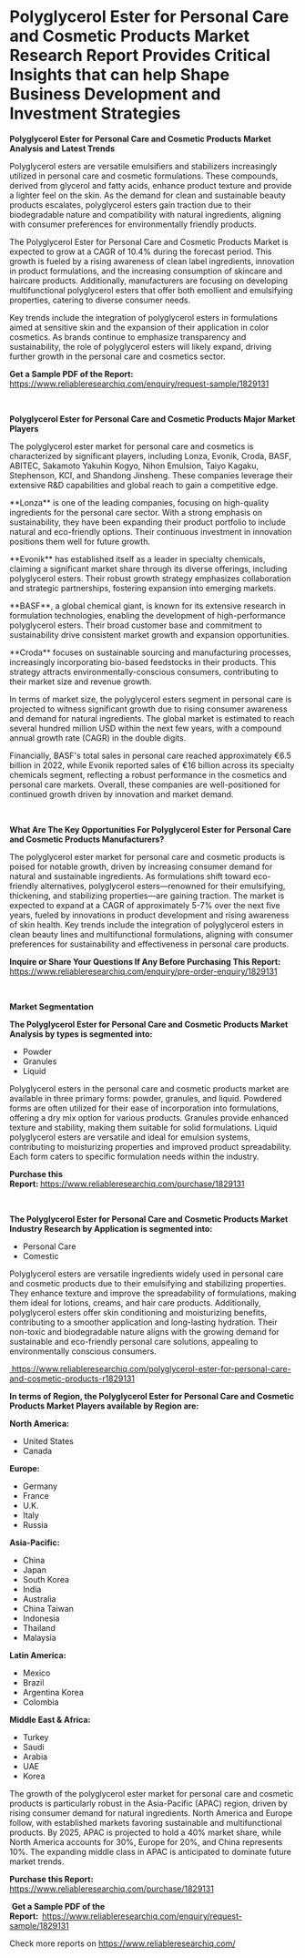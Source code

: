 <p><h1>Polyglycerol Ester for Personal Care and Cosmetic Products Market Research Report Provides Critical Insights that can help Shape Business Development and Investment Strategies</h1></p><p><strong>Polyglycerol Ester for Personal Care and Cosmetic Products Market Analysis and Latest Trends</strong></p>
<p><p>Polyglycerol esters are versatile emulsifiers and stabilizers increasingly utilized in personal care and cosmetic formulations. These compounds, derived from glycerol and fatty acids, enhance product texture and provide a lighter feel on the skin. As the demand for clean and sustainable beauty products escalates, polyglycerol esters gain traction due to their biodegradable nature and compatibility with natural ingredients, aligning with consumer preferences for environmentally friendly products.</p><p>The Polyglycerol Ester for Personal Care and Cosmetic Products Market is expected to grow at a CAGR of 10.4% during the forecast period. This growth is fueled by a rising awareness of clean label ingredients, innovation in product formulations, and the increasing consumption of skincare and haircare products. Additionally, manufacturers are focusing on developing multifunctional polyglycerol esters that offer both emollient and emulsifying properties, catering to diverse consumer needs.</p><p>Key trends include the integration of polyglycerol esters in formulations aimed at sensitive skin and the expansion of their application in color cosmetics. As brands continue to emphasize transparency and sustainability, the role of polyglycerol esters will likely expand, driving further growth in the personal care and cosmetics sector.</p></p>
<p><strong>Get a Sample PDF of the Report:&nbsp;</strong> <a href="https://www.reliableresearchiq.com/enquiry/request-sample/1829131?utm_campaign=3180&utm_medium=2&utm_source=Github&utm_content=ia&utm_term=26032025&utm_id=polyglycerol-ester-for-personal-care-and-cosmetic-products">https://www.reliableresearchiq.com/enquiry/request-sample/1829131</a></p>
<p>&nbsp;</p>
<p><strong>Polyglycerol Ester for Personal Care and Cosmetic Products Major Market Players</strong></p>
<p><p>The polyglycerol ester market for personal care and cosmetics is characterized by significant players, including Lonza, Evonik, Croda, BASF, ABITEC, Sakamoto Yakuhin Kogyo, Nihon Emulsion, Taiyo Kagaku, Stephenson, KCI, and Shandong Jinsheng. These companies leverage their extensive R&D capabilities and global reach to gain a competitive edge.</p><p>**Lonza** is one of the leading companies, focusing on high-quality ingredients for the personal care sector. With a strong emphasis on sustainability, they have been expanding their product portfolio to include natural and eco-friendly options. Their continuous investment in innovation positions them well for future growth.</p><p>**Evonik** has established itself as a leader in specialty chemicals, claiming a significant market share through its diverse offerings, including polyglycerol esters. Their robust growth strategy emphasizes collaboration and strategic partnerships, fostering expansion into emerging markets.</p><p>**BASF**, a global chemical giant, is known for its extensive research in formulation technologies, enabling the development of high-performance polyglycerol esters. Their broad customer base and commitment to sustainability drive consistent market growth and expansion opportunities.</p><p>**Croda** focuses on sustainable sourcing and manufacturing processes, increasingly incorporating bio-based feedstocks in their products. This strategy attracts environmentally-conscious consumers, contributing to their market size and revenue growth.</p><p>In terms of market size, the polyglycerol esters segment in personal care is projected to witness significant growth due to rising consumer awareness and demand for natural ingredients. The global market is estimated to reach several hundred million USD within the next few years, with a compound annual growth rate (CAGR) in the double digits.</p><p>Financially, BASF's total sales in personal care reached approximately €6.5 billion in 2022, while Evonik reported sales of €16 billion across its specialty chemicals segment, reflecting a robust performance in the cosmetics and personal care markets. Overall, these companies are well-positioned for continued growth driven by innovation and market demand.</p></p>
<p>&nbsp;</p>
<p><strong>What Are The Key Opportunities For Polyglycerol Ester for Personal Care and Cosmetic Products Manufacturers?</strong></p>
<p><p>The polyglycerol ester market for personal care and cosmetic products is poised for notable growth, driven by increasing consumer demand for natural and sustainable ingredients. As formulations shift toward eco-friendly alternatives, polyglycerol esters—renowned for their emulsifying, thickening, and stabilizing properties—are gaining traction. The market is expected to expand at a CAGR of approximately 5-7% over the next five years, fueled by innovations in product development and rising awareness of skin health. Key trends include the integration of polyglycerol esters in clean beauty lines and multifunctional formulations, aligning with consumer preferences for sustainability and effectiveness in personal care products.</p></p>
<p><strong>Inquire or Share Your Questions If Any Before Purchasing This Report:</strong> <a href="https://www.reliableresearchiq.com/enquiry/pre-order-enquiry/1829131?utm_campaign=3180&utm_medium=2&utm_source=Github&utm_content=ia&utm_term=26032025&utm_id=polyglycerol-ester-for-personal-care-and-cosmetic-products">https://www.reliableresearchiq.com/enquiry/pre-order-enquiry/1829131</a></p>
<p>&nbsp;</p>
<p><strong>Market Segmentation</strong></p>
<p><strong>The Polyglycerol Ester for Personal Care and Cosmetic Products Market Analysis by types is segmented into:</strong></p>
<p><ul><li>Powder</li><li>Granules</li><li>Liquid</li></ul></p>
<p><p>Polyglycerol esters in the personal care and cosmetic products market are available in three primary forms: powder, granules, and liquid. Powdered forms are often utilized for their ease of incorporation into formulations, offering a dry mix option for various products. Granules provide enhanced texture and stability, making them suitable for solid formulations. Liquid polyglycerol esters are versatile and ideal for emulsion systems, contributing to moisturizing properties and improved product spreadability. Each form caters to specific formulation needs within the industry.</p></p>
<p><strong>Purchase this Report:&nbsp;</strong><a href="https://www.reliableresearchiq.com/purchase/1829131?utm_campaign=3180&utm_medium=2&utm_source=Github&utm_content=ia&utm_term=26032025&utm_id=polyglycerol-ester-for-personal-care-and-cosmetic-products">https://www.reliableresearchiq.com/purchase/1829131</a></p>
<p>&nbsp;</p>
<p><strong>The Polyglycerol Ester for Personal Care and Cosmetic Products Market Industry Research by Application is segmented into:</strong></p>
<p><ul><li>Personal Care</li><li>Comestic</li></ul></p>
<p><p>Polyglycerol esters are versatile ingredients widely used in personal care and cosmetic products due to their emulsifying and stabilizing properties. They enhance texture and improve the spreadability of formulations, making them ideal for lotions, creams, and hair care products. Additionally, polyglycerol esters offer skin conditioning and moisturizing benefits, contributing to a smoother application and long-lasting hydration. Their non-toxic and biodegradable nature aligns with the growing demand for sustainable and eco-friendly personal care solutions, appealing to environmentally conscious consumers.</p></p>
<p><a href="https://www.reliableresearchiq.com/polyglycerol-ester-for-personal-care-and-cosmetic-products-r1829131?utm_campaign=3180&utm_medium=2&utm_source=Github&utm_content=ia&utm_term=26032025&utm_id=polyglycerol-ester-for-personal-care-and-cosmetic-products">&nbsp;https://www.reliableresearchiq.com/polyglycerol-ester-for-personal-care-and-cosmetic-products-r1829131</a></p>
<p><strong>In terms of Region, the Polyglycerol Ester for Personal Care and Cosmetic Products Market Players available by Region are:</strong></p>
<p>
    <p> <strong> North America: </strong>
        <ul>
            <li>United States</li>
            <li>Canada</li>
        </ul>
        </p> 
    <p> <strong> Europe: </strong>
        <ul>
            <li>Germany</li>
            <li>France</li>
            <li>U.K.</li>
            <li>Italy</li>
            <li>Russia</li>
        </ul>
        </p> 
    <p> <strong> Asia-Pacific: </strong>
        <ul>
            <li>China</li>
            <li>Japan</li>
            <li>South Korea</li>
            <li>India</li>
            <li>Australia</li>
            <li>China Taiwan</li>
            <li>Indonesia</li>
            <li>Thailand</li>
            <li>Malaysia</li>
        </ul>
        </p> 
    <p> <strong> Latin America: </strong>
        <ul>
            <li>Mexico</li>
            <li>Brazil</li>
            <li>Argentina Korea</li>
            <li>Colombia</li>
        </ul>
        </p> 
    <p> <strong> Middle East & Africa: </strong>
        <ul>
            <li>Turkey</li>
            <li>Saudi</li>
            <li>Arabia</li>
            <li>UAE</li>
            <li>Korea</li>
        </ul>
    </p>
    </p>
<p><p>The growth of the polyglycerol ester market for personal care and cosmetic products is particularly robust in the Asia-Pacific (APAC) region, driven by rising consumer demand for natural ingredients. North America and Europe follow, with established markets favoring sustainable and multifunctional products. By 2025, APAC is projected to hold a 40% market share, while North America accounts for 30%, Europe for 20%, and China represents 10%. The expanding middle class in APAC is anticipated to dominate future market trends.</p></p>
<p><strong>Purchase this Report: </strong><a href="https://www.reliableresearchiq.com/purchase/1829131?utm_campaign=3180&utm_medium=2&utm_source=Github&utm_content=ia&utm_term=26032025&utm_id=polyglycerol-ester-for-personal-care-and-cosmetic-products">https://www.reliableresearchiq.com/purchase/1829131</a></p>
<p>&nbsp;<strong>Get a Sample PDF of the Report:&nbsp;&nbsp;</strong><a href="https://www.reliableresearchiq.com/enquiry/request-sample/1829131?utm_campaign=3180&utm_medium=2&utm_source=Github&utm_content=ia&utm_term=26032025&utm_id=polyglycerol-ester-for-personal-care-and-cosmetic-products">https://www.reliableresearchiq.com/enquiry/request-sample/1829131</a></p>
<p><strong></strong></p>
<p>Check more reports on <a href="https://www.reliableresearchiq.com/?utm_campaign=3180&utm_medium=2&utm_source=Github&utm_content=ia&utm_term=26032025&utm_id=polyglycerol-ester-for-personal-care-and-cosmetic-products">https://www.reliableresearchiq.com/</a></p>